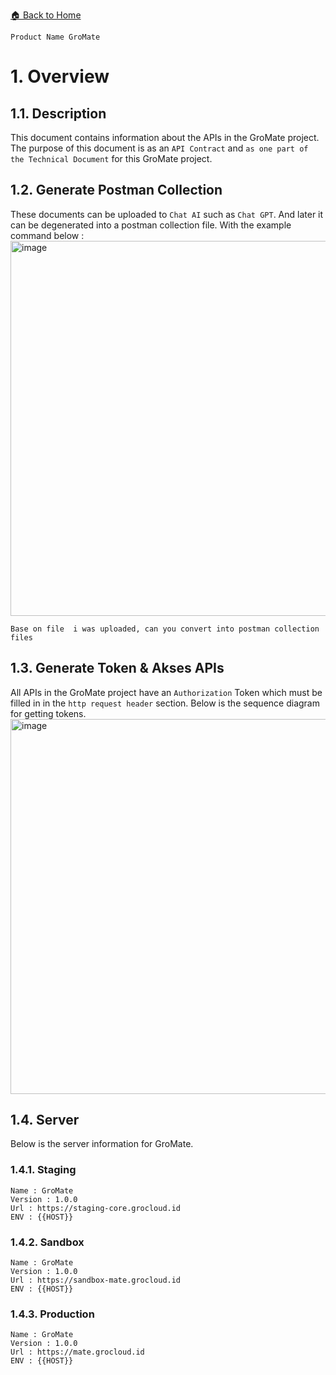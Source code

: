 [🏠 Back to Home](https://github.com/denitiawan/gropanel-document/blob/main/api-doc/README.md)
```
Product Name GroMate
```

# 1. Overview
## 1.1. Description
This document contains information about the APIs in the GroMate project. The purpose of this document is as an `API Contract` and `as one part of the Technical Document` for this GroMate project.

## 1.2. Generate Postman Collection
These documents can be uploaded to `Chat AI` such as `Chat GPT`. And later it can be degenerated into a postman collection file. With the example command below :
<img src="https://github.com/user-attachments/assets/05f24a64-6a1b-4f8e-afc4-c945207bf79b" alt="image" width="600">
```
Base on file  i was uploaded, can you convert into postman collection files
```

## 1.3. Generate Token & Akses APIs
All APIs in the GroMate project have an `Authorization` Token which must be filled in in the `http request header` section. Below is the sequence diagram for getting tokens.
<img src="https://github.com/user-attachments/assets/74182af6-63ec-45c1-8feb-ea87581d24c1" alt="image" width="600" >

## 1.4. Server
Below is the server information for GroMate.

### 1.4.1. Staging
```
Name : GroMate
Version : 1.0.0
Url : https://staging-core.grocloud.id
ENV : {{HOST}}
```

### 1.4.2. Sandbox
```
Name : GroMate
Version : 1.0.0
Url : https://sandbox-mate.grocloud.id
ENV : {{HOST}}
```
### 1.4.3. Production
```
Name : GroMate
Version : 1.0.0
Url : https://mate.grocloud.id
ENV : {{HOST}}
```
